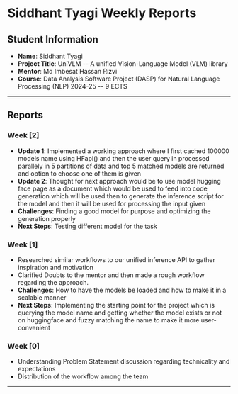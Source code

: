 # Siddhant Tyagi Weekly Reports

## Student Information
- **Name**: Siddhant Tyagi
- **Project Title**: UniVLM -- A unified Vision-Language Model (VLM) library
- **Mentor**: Md Imbesat Hassan Rizvi
- **Course**: Data Analysis Software Project (DASP) for Natural Language Processing (NLP) 2024-25 -- 9 ECTS

---

## Reports

### Week [2]

- **Update 1**: Implemented a working approach where I first cached 100000 models name using HFapi() and then the user query in processed parallely in 5 partitions of data and top 5 matched models are returned and option to choose one of them is given 
- **Update 2**: Thought for next approach would be to use model hugging face page as a document which would be used to feed into code generation which will be used then to generate the inference script for the model and then it will be used for processing the input given
- **Challenges**: Finding a good model for purpose and optimizing the generation properly
- **Next Steps**: Testing different model for the task

### Week [1]

- Researched similar workflows to our unified inference API to gather inspiration and motivation 
- Clarified Doubts to the mentor and then made a rough workflow regarding the approach.
- **Challenges**: How to have the models be loaded and how to make it in a scalable manner  
- **Next Steps**: Implementing the starting point for the project which is querying the model name and getting whether the model exists or not on huggingface and fuzzy matching the name to make it more user-convenient 

### Week [0]

- Understanding Problem Statement discussion regarding technicality and expectations 
- Distribution of the workflow among the team 

---
